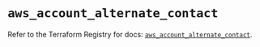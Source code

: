 # `aws_account_alternate_contact`

Refer to the Terraform Registry for docs: [`aws_account_alternate_contact`](https://registry.terraform.io/providers/hashicorp/aws/6.3.0/docs/resources/account_alternate_contact).
